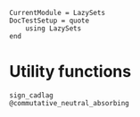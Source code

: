```@meta
CurrentModule = LazySets
DocTestSetup = quote
    using LazySets
end
```

# Utility functions

```@docs
sign_cadlag
@commutative_neutral_absorbing
```
